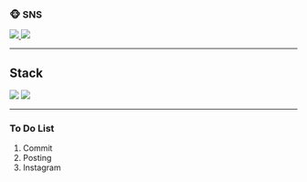 
### 🐵 SNS
<a href="https://earthwarmman.tistory.com/">
<img src="https://img.shields.io/badge/tistory-black?style=flat-square&logo=tistory&logoColor=#000000"/>
</a>
<a href="https://instagram.com/Earthwarmman">
<img src="https://img.shields.io/badge/instagram-black?style=flat-square&logo=instagram&logoColor=#000000"/>
</a>
<hr></hr>
<h2>Stack</h2>
<img src="https://img.shields.io/badge/react native-black?style=flat-square&logo=react&logoColor=#61DAFB"/>
<img src="https://img.shields.io/badge/react-black?style=flat-square&logo=react&logoColor=#61DAFB"/>


<hr></hr>
<h3>To Do List</h3>
<ol>
  <li>
  Commit
</li>
<li>
  Posting
</li>
<li>
  Instagram
</li>
  
</ol>
<!--

Here are some ideas to get you started:
**kjm9547/kjm9547** is a ✨ _special_ ✨ repository because its `README.md` (this file) appears on your GitHub profile.
- 🔭 I’m currently working on ...
- 🌱 I’m currently learning ...
- 👯 I’m looking to collaborate on ...
- 🤔 I’m looking for help with ...
- 💬 Ask me about ...
- 📫 How to reach me: ...
- 😄 Pronouns: ...
- ⚡ Fun fact: ...
-->
